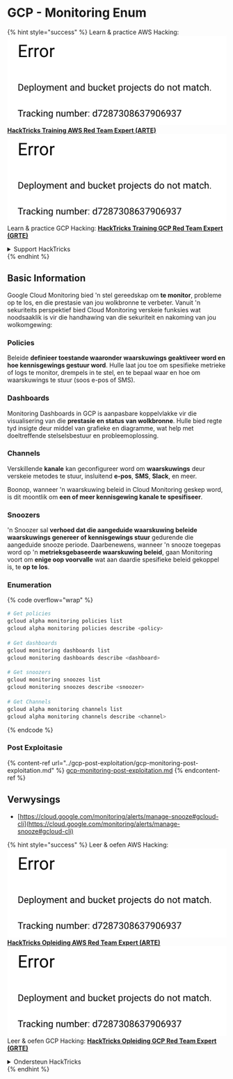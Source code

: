 # GCP - Monitoring Enum

{% hint style="success" %}
Learn & practice AWS Hacking:<img src="../../../.gitbook/assets/image (1) (1).png" alt="" data-size="line">[**HackTricks Training AWS Red Team Expert (ARTE)**](https://training.hacktricks.xyz/courses/arte)<img src="../../../.gitbook/assets/image (1) (1).png" alt="" data-size="line">\
Learn & practice GCP Hacking: <img src="../../../.gitbook/assets/image (2).png" alt="" data-size="line">[**HackTricks Training GCP Red Team Expert (GRTE)**<img src="../../../.gitbook/assets/image (2).png" alt="" data-size="line">](https://training.hacktricks.xyz/courses/grte)

<details>

<summary>Support HackTricks</summary>

* Check the [**subscription plans**](https://github.com/sponsors/carlospolop)!
* **Join the** 💬 [**Discord group**](https://discord.gg/hRep4RUj7f) or the [**telegram group**](https://t.me/peass) or **follow** us on **Twitter** 🐦 [**@hacktricks\_live**](https://twitter.com/hacktricks\_live)**.**
* **Share hacking tricks by submitting PRs to the** [**HackTricks**](https://github.com/carlospolop/hacktricks) and [**HackTricks Cloud**](https://github.com/carlospolop/hacktricks-cloud) github repos.

</details>
{% endhint %}

## Basic Information

Google Cloud Monitoring bied 'n stel gereedskap om **te monitor**, probleme op te los, en die prestasie van jou wolkbronne te verbeter. Vanuit 'n sekuriteits perspektief bied Cloud Monitoring verskeie funksies wat noodsaaklik is vir die handhawing van die sekuriteit en nakoming van jou wolkomgewing:

### Policies

Beleide **definieer toestande waaronder waarskuwings geaktiveer word en hoe kennisgewings gestuur word**. Hulle laat jou toe om spesifieke metrieke of logs te monitor, drempels in te stel, en te bepaal waar en hoe om waarskuwings te stuur (soos e-pos of SMS).

### Dashboards

Monitoring Dashboards in GCP is aanpasbare koppelvlakke vir die visualisering van die **prestasie en status van wolkbronne**. Hulle bied regte tyd insigte deur middel van grafieke en diagramme, wat help met doeltreffende stelselsbestuur en probleemoplossing.

### Channels

Verskillende **kanale** kan geconfigureer word om **waarskuwings** deur verskeie metodes te stuur, insluitend **e-pos**, **SMS**, **Slack**, en meer.

Boonop, wanneer 'n waarskuwing beleid in Cloud Monitoring geskep word, is dit moontlik om **een of meer kennisgewing kanale te spesifiseer**.

### Snoozers

'n Snoozer sal **verhoed dat die aangeduide waarskuwing beleide waarskuwings genereer of kennisgewings stuur** gedurende die aangeduide snooze periode. Daarbenewens, wanneer 'n snooze toegepas word op 'n **metrieksgebaseerde waarskuwing beleid**, gaan Monitoring voort om **enige oop voorvalle** wat aan daardie spesifieke beleid gekoppel is, te **op te los**.

### Enumeration

{% code overflow="wrap" %}
```bash
# Get policies
gcloud alpha monitoring policies list
gcloud alpha monitoring policies describe <policy>

# Get dashboards
gcloud monitoring dashboards list
gcloud monitoring dashboards describe <dashboard>

# Get snoozers
gcloud monitoring snoozes list
gcloud monitoring snoozes describe <snoozer>

# Get Channels
gcloud alpha monitoring channels list
gcloud alpha monitoring channels describe <channel>
```
{% endcode %}

### Post Exploitasie

{% content-ref url="../gcp-post-exploitation/gcp-monitoring-post-exploitation.md" %}
[gcp-monitoring-post-exploitation.md](../gcp-post-exploitation/gcp-monitoring-post-exploitation.md)
{% endcontent-ref %}

## Verwysings

* [https://cloud.google.com/monitoring/alerts/manage-snooze#gcloud-cli](https://cloud.google.com/monitoring/alerts/manage-snooze#gcloud-cli)

{% hint style="success" %}
Leer & oefen AWS Hacking:<img src="../../../.gitbook/assets/image (1) (1).png" alt="" data-size="line">[**HackTricks Opleiding AWS Red Team Expert (ARTE)**](https://training.hacktricks.xyz/courses/arte)<img src="../../../.gitbook/assets/image (1) (1).png" alt="" data-size="line">\
Leer & oefen GCP Hacking: <img src="../../../.gitbook/assets/image (2).png" alt="" data-size="line">[**HackTricks Opleiding GCP Red Team Expert (GRTE)**<img src="../../../.gitbook/assets/image (2).png" alt="" data-size="line">](https://training.hacktricks.xyz/courses/grte)

<details>

<summary>Ondersteun HackTricks</summary>

* Kyk na die [**subskripsie planne**](https://github.com/sponsors/carlospolop)!
* **Sluit aan by die** 💬 [**Discord groep**](https://discord.gg/hRep4RUj7f) of die [**telegram groep**](https://t.me/peass) of **volg** ons op **Twitter** 🐦 [**@hacktricks\_live**](https://twitter.com/hacktricks\_live)**.**
* **Deel hacking truuks deur PRs in te dien na die** [**HackTricks**](https://github.com/carlospolop/hacktricks) en [**HackTricks Cloud**](https://github.com/carlospolop/hacktricks-cloud) github repos.

</details>
{% endhint %}
